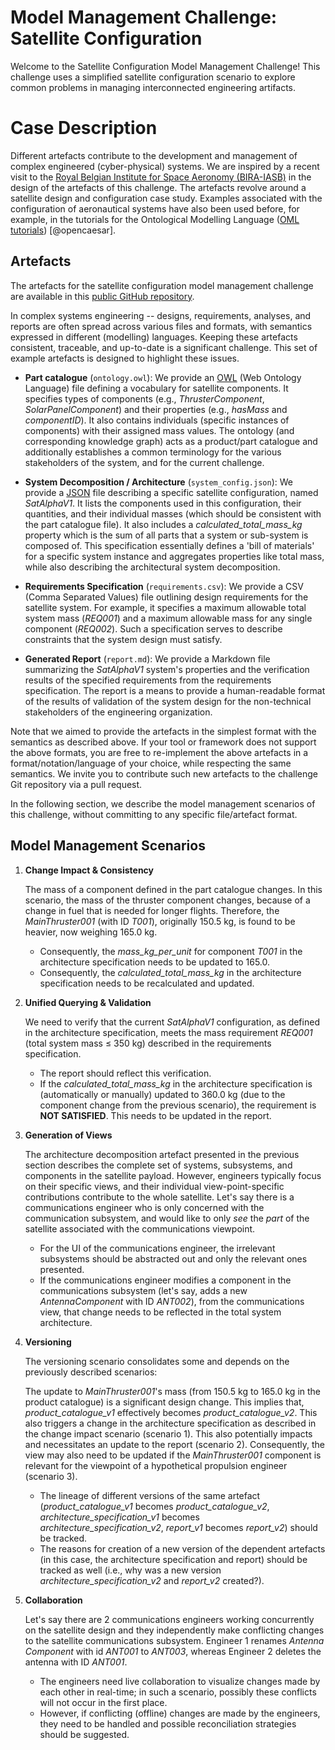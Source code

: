 # Model Management Challenge: Satellite Configuration

Welcome to the Satellite Configuration Model Management Challenge! This challenge uses a simplified satellite configuration scenario to explore common problems in managing interconnected engineering artifacts.

# Case Description

Different artefacts contribute to the development and management of complex engineered (cyber-physical) systems. We are inspired by a recent visit to the [Royal Belgian Institute for Space Aeronomy (BIRA-IASB)](https://www.aeronomie.be) in the design of the artefacts of this challenge. The artefacts revolve around a satellite design and configuration case study. Examples associated with the configuration of aeronautical systems have also been used before, for example, in the tutorials for the Ontological Modelling Language ([OML tutorials](https://www.opencaesar.io/oml-tutorials/)) [@opencaesar].

## Artefacts

The artefacts for the satellite configuration model management challenge are available in this [public GitHub repository](https://github.com/mom-challenge/challenge-2025).

In complex systems engineering -- designs, requirements, analyses, and reports are often spread across various files and formats, with semantics expressed in different (modelling) languages. Keeping these artefacts consistent, traceable, and up-to-date is a significant challenge. This set of example artefacts is designed to highlight these issues.

- **Part catalogue** (`ontology.owl`): We provide an [OWL](https://www.w3.org/TR/owl2-overview/) (Web Ontology Language) file defining a vocabulary for satellite components. It specifies types of components (e.g., *ThrusterComponent*, *SolarPanelComponent*) and their properties (e.g., *hasMass* and *componentID*). It also contains individuals (specific instances of components) with their assigned mass values. The ontology (and corresponding knowledge graph) acts as a product/part catalogue and additionally establishes a common terminology for the various stakeholders of the system, and for the current challenge.

- **System Decomposition / Architecture** (`system_config.json`): We provide a [JSON](https://www.json.org/json-en.html) file describing a specific satellite configuration, named *SatAlphaV1*. It lists the components used in this configuration, their quantities, and their individual masses (which should be consistent with the part catalogue file). It also includes a *calculated_total_mass_kg* property which is the sum of all parts that a system or sub-system is composed of. This specification essentially defines a 'bill of materials' for a specific system instance and aggregates properties like total mass, while also describing the architectural system decomposition.

- **Requirements Specification** (`requirements.csv`): We provide a CSV (Comma Separated Values) file outlining design requirements for the satellite system. For example, it specifies a maximum allowable total system mass (*REQ001*) and a maximum allowable mass for any single component (*REQ002*). Such a specification serves to describe constraints that the system design must satisfy.

- **Generated Report** (`report.md`): We provide a Markdown file summarizing the *SatAlphaV1* system's properties and the verification results of the specified requirements from the requirements specification. The report is a means to provide a human-readable format of the results of validation of the system design for the non-technical stakeholders of the engineering organization.

Note that we aimed to provide the artefacts in the simplest format with the semantics as described above. If your tool or framework does not support the above formats, you are free to re-implement the above artefacts in a format/notation/language of your choice, while respecting the same semantics. We invite you to contribute such new artefacts to the challenge Git repository via a pull request.

In the following section, we describe the model management scenarios of this challenge, without committing to any specific file/artefact format.

## Model Management Scenarios

1. **Change Impact & Consistency**

   The mass of a component defined in the part catalogue changes. In this scenario, the mass of the thruster component changes, because of a change in fuel that is needed for longer flights. Therefore, the *MainThruster001* (with ID *T001*), originally 150.5 kg, is found to be heavier, now weighing 165.0 kg.

   - Consequently, the *mass_kg_per_unit* for component *T001* in the architecture specification needs to be updated to 165.0.
   - Consequently, the *calculated_total_mass_kg* in the architecture specification needs to be recalculated and updated.

2. **Unified Querying & Validation**

   We need to verify that the current *SatAlphaV1* configuration, as defined in the architecture specification, meets the mass requirement *REQ001* (total system mass ≤ 350 kg) described in the requirements specification.

   - The report should reflect this verification.
   - If the *calculated_total_mass_kg* in the architecture specification is (automatically or manually) updated to 360.0 kg (due to the component change from the previous scenario), the requirement is **NOT SATISFIED**. This needs to be updated in the report.

3. **Generation of Views**

   The architecture decomposition artefact presented in the previous section describes the complete set of systems, subsystems, and components in the satellite payload. However, engineers typically focus on their specific views, and their individual view-point-specific contributions contribute to the whole satellite. Let's say there is a communications engineer who is only concerned with the communication subsystem, and would like to only *see* the *part* of the satellite associated with the communications viewpoint.

   - For the UI of the communications engineer, the irrelevant subsystems should be abstracted out and only the relevant ones presented.
   - If the communications engineer modifies a component in the communications subsystem (let's say, adds a new *AntennaComponent* with ID *ANT002*), from the communications view, that change needs to be reflected in the total system architecture.

4. **Versioning**

   The versioning scenario consolidates some and depends on the previously described scenarios:

   The update to *MainThruster001*'s mass (from 150.5 kg to 165.0 kg in the product catalogue) is a significant design change. This implies that, *product_catalogue_v1* effectively becomes *product_catalogue_v2*. This also triggers a change in the architecture specification as described in the change impact scenario (scenario 1). This also potentially impacts and necessitates an update to the report (scenario 2). Consequently, the view may also need to be updated if the *MainThruster001* component is relevant for the viewpoint of a hypothetical propulsion engineer (scenario 3).

   - The lineage of different versions of the same artefact (*product_catalogue_v1* becomes *product_catalogue_v2*, *architecture_specification_v1* becomes *architecture_specification_v2*, *report_v1* becomes *report_v2*) should be tracked.
   - The reasons for creation of a new version of the dependent artefacts (in this case, the architecture specification and report) should be tracked as well (i.e., why was a new version *architecture_specification_v2* and *report_v2* created?).

5. **Collaboration**

   Let's say there are 2 communications engineers working concurrently on the satellite design and they independently make conflicting changes to the satellite communications subsystem. Engineer 1 renames *Antenna Component* with id *ANT001* to *ANT003*, whereas Engineer 2 deletes the antenna with ID *ANT001*.

   - The engineers need live collaboration to visualize changes made by each other in real-time; in such a scenario, possibly these conflicts will not occur in the first place.
   - However, if conflicting (offline) changes are made by the engineers, they need to be handled and possible reconciliation strategies should be suggested.


